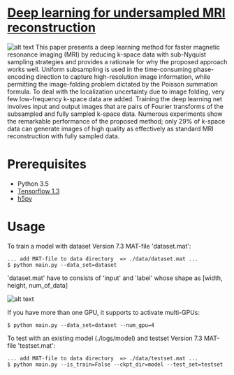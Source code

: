 # [Deep learning for undersampled MRI reconstruction](https://arxiv.org/pdf/1709.02576.pdf)
![alt text](https://github.com/hpkim0512/Unet/blob/master/web/img/architecture.png)
This paper presents a deep learning method for faster magnetic resonance imaging (MRI) by reducing k-space data with sub-Nyquist sampling strategies and provides a rationale for why the proposed approach works well.
Uniform subsampling is used in the time-consuming phase-encoding direction to capture high-resolution image information, while permitting the image-folding problem dictated by the Poisson summation formula.
To deal with the localization uncertainty due to image folding, very few low-frequency k-space data are added.
Training the deep learning net involves input and output images that are pairs of Fourier transforms of the subsampled and fully sampled k-space data.
Numerous experiments show the remarkable performance of the proposed method; only 29% of k-space data can generate images of high quality as effectively as standard MRI reconstruction with fully sampled data.

# Prerequisites
- Python 3.5
- [Tensorflow 1.3](https://www.tensorflow.org/)
- [h5py](www.h5py.org/)

# Usage
To train a model with dataset Version 7.3 MAT-file 'dataset.mat':

    ... add MAT-file to data directory  => ./data/dataset.mat ...
    $ python main.py --data_set=dataset

'dataset.mat' have to consists of 'input' and 'label' whose shape as [width, height, num_of_data]

![alt text](https://github.com/hpkim0512/Unet/blob/master/web/img/matfile_format.JPG)

If you have more than one GPU, it supports to activate multi-GPUs:

    $ python main.py --data_set=dataset --num_gpu=4

To test with an existing model (./logs/model) and testset Version 7.3 MAT-file 'testset.mat':

    ... add MAT-file to data directory  => ./data/testset.mat ...
    $ python main.py --is_train=False --ckpt_dir=model --test_set=testset
